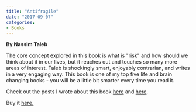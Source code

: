```yaml
---
title: "Antifragile"
date: "2017-09-07"
categories:
- Books
---
```


**By Nassim Taleb**

The core concept explored in this book is what is "risk" and how should we think about it in our lives, but it reaches out and touches so many more areas of interest. Taleb is shockingly smart, enjoyably contrarian, and writes in a very engaging way. This book is one of my top five life and brain changing books - you will be a little bit smarter every time you read it.

Check out the posts I wrote about this book [here](https://www.jeffrussellcoaching.com/coaching-blog/2017/6/9/rethinking-risk-with-antifragile) and [here](https://www.jeffrussellcoaching.com/coaching-blog/2017/6/16/fragility-robustness-and-antifragility).

Buy it [here.](https://smile.amazon.com/Antifragile-Things-That-Disorder-Incerto-ebook/dp/B0083DJWGO/ref=sr_1_1?s=digital-text&ie=UTF8&qid=1507240948&sr=1-1&keywords=antifragile)
